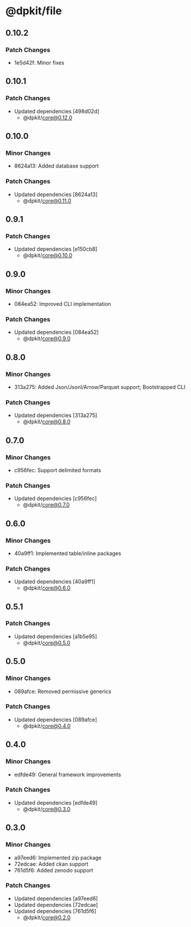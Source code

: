 # @dpkit/file

## 0.10.2

### Patch Changes

- 1e5d42f: Minor fixes

## 0.10.1

### Patch Changes

- Updated dependencies [498d02d]
  - @dpkit/core@0.12.0

## 0.10.0

### Minor Changes

- 8624a13: Added database support

### Patch Changes

- Updated dependencies [8624a13]
  - @dpkit/core@0.11.0

## 0.9.1

### Patch Changes

- Updated dependencies [e150cb8]
  - @dpkit/core@0.10.0

## 0.9.0

### Minor Changes

- 084ea52: Improved CLI implementation

### Patch Changes

- Updated dependencies [084ea52]
  - @dpkit/core@0.9.0

## 0.8.0

### Minor Changes

- 313a275: Added Json/Jsonl/Arrow/Parquet support; Bootstrapped CLI

### Patch Changes

- Updated dependencies [313a275]
  - @dpkit/core@0.8.0

## 0.7.0

### Minor Changes

- c956fec: Support delimited formats

### Patch Changes

- Updated dependencies [c956fec]
  - @dpkit/core@0.7.0

## 0.6.0

### Minor Changes

- 40a9ff1: Implemented table/inline packages

### Patch Changes

- Updated dependencies [40a9ff1]
  - @dpkit/core@0.6.0

## 0.5.1

### Patch Changes

- Updated dependencies [a1b5e95]
  - @dpkit/core@0.5.0

## 0.5.0

### Minor Changes

- 089afce: Removed permissive generics

### Patch Changes

- Updated dependencies [089afce]
  - @dpkit/core@0.4.0

## 0.4.0

### Minor Changes

- edfde49: General framework improvements

### Patch Changes

- Updated dependencies [edfde49]
  - @dpkit/core@0.3.0

## 0.3.0

### Minor Changes

- a97eed6: Implemented zip package
- 72edcae: Added ckan support
- 761d5f6: Added zenodo support

### Patch Changes

- Updated dependencies [a97eed6]
- Updated dependencies [72edcae]
- Updated dependencies [761d5f6]
  - @dpkit/core@0.2.0
